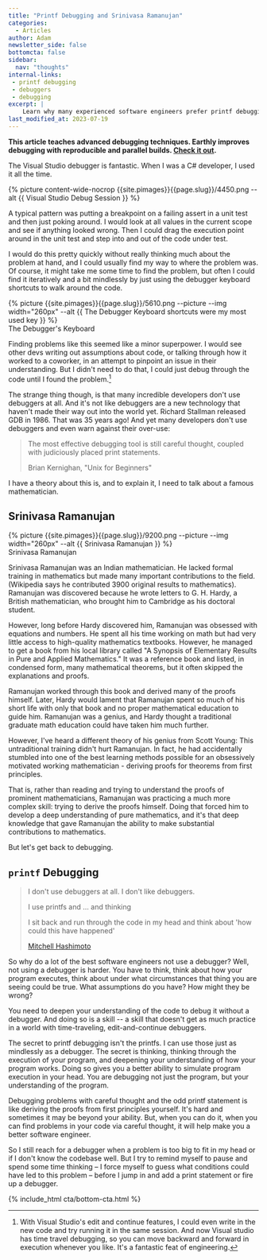 ```yaml
---
title: "Printf Debugging and Srinivasa Ramanujan"
categories:
  - Articles
author: Adam
newsletter_side: false
bottomcta: false
sidebar:
  nav: "thoughts"
internal-links:
 - printf debugging
 - debuggers
 - debugging
excerpt: |
    Learn why many experienced software engineers prefer printf debugging over using debuggers, and how this approach can deepen your understanding of your code and make you a better developer. Discover the connection between printf debugging and the unconventional learning methods of mathematician Srinivasa Ramanujan.
last_modified_at: 2023-07-19
---
```

**This article teaches advanced debugging techniques. Earthly improves debugging with reproducible and parallel builds. [Check it out](/).**

The Visual Studio debugger is fantastic. When I was a C# developer, I used it all the time.

<div class="wide">
{% picture content-wide-nocrop {{site.pimages}}{{page.slug}}/4450.png --alt {{ Visual Studio Debug Session }} %}
</div>

A typical pattern was putting a breakpoint on a failing assert in a unit test and then just poking around. I would look at all values in the current scope and see if anything looked wrong. Then I could drag the execution point around in the unit test and step into and out of the code under test.  

I would do this pretty quickly without really thinking much about the problem at hand, and I could usually find my way to where the problem was. Of course, it might take me some time to find the problem, but often I could find it iteratively and a bit mindlessly by just using the debugger keyboard shortcuts to walk around the code.

<div class="align-left">
 {% picture {{site.pimages}}{{page.slug}}/5610.png --picture --img width="260px" --alt {{ The Debugger Keyboard shortcuts were my most used key }} %}
<figcaption>The Debugger's Keyboard</figcaption>
</div>

Finding problems like this seemed like a minor superpower. I would see other devs writing out assumptions about code, or talking through how it worked to a coworker, in an attempt to pinpoint an issue in their understanding. But I didn't need to do that, I could just debug through the code until I found the problem.[^1]

The strange thing though, is that many incredible developers don't use debuggers at all. And it's not like debuggers are a new technology that haven't made their way out into the world yet. Richard Stallman released GDB in 1986. That was 35 years ago! And yet many developers don't use debuggers and even warn against their over-use:

> The most effective debugging tool is still careful thought, coupled with judiciously placed print statements.
>
> Brian Kernighan, "Unix for Beginners"

I have a theory about this is, and to explain it, I need to talk about a famous mathematician.

## Srinivasa Ramanujan

<div class="align-right">
 {% picture {{site.pimages}}{{page.slug}}/9200.png --picture --img width="260px" --alt {{ Srinivasa Ramanujan }} %}
<figcaption>Srinivasa Ramanujan</figcaption>
</div>

Srinivasa Ramanujan was an Indian mathematician. He lacked formal training in mathematics but made many important contributions to the field. (Wikipedia says he contributed 3900 original results to mathematics). Ramanujan was discovered because he wrote letters to G. H. Hardy, a British mathematician, who brought him to Cambridge as his doctoral student.

However, long before Hardy discovered him, Ramanujan was obsessed with equations and numbers. He spent all his time working on math but had very little access to high-quality mathematics textbooks. However, he managed to get a book from his local library called "A Synopsis of Elementary Results in Pure and Applied Mathematics." It was a reference book and listed, in condensed form, many mathematical theorems, but it often skipped the explanations and proofs.

Ramanujan worked through this book and derived many of the proofs himself. Later, Hardy would lament that Ramanujan spent so much of his short life with only that book and no proper mathematical education to guide him. Ramanujan was a genius, and Hardy thought a traditional graduate math education could have taken him much further.

However, I've heard a different theory of his genius from Scott Young: This untraditional training didn't hurt Ramanujan. In fact, he had accidentally stumbled into one of the best learning methods possible for an obsessively motivated working mathematician - deriving proofs for theorems from first principles.

That is, rather than reading and trying to understand the proofs of prominent mathematicians, Ramanujan was practicing a much more complex skill: trying to derive the proofs himself. Doing that forced him to develop a deep understanding of pure mathematics, and it's that deep knowledge that gave Ramanujan the ability to make substantial contributions to mathematics.

But let's get back to debugging.

## `printf` Debugging

> I don't use debuggers at all. I don't like debuggers.
>
> I use printfs and ... and thinking
>
> I sit back and run through the code in my head and think about 'how could this have happened'
>
> [Mitchell Hashimoto](https://youtu.be/LA8KF9Fs2sk?t=3110)

So why do a lot of the best software engineers not use a debugger? Well, not using a debugger is harder. You have to think, think about how your program executes, think about under what circumstances that thing you are seeing could be true. What assumptions do you have? How might they be wrong?

You need to deepen your understanding of the code to debug it without a debugger. And doing so is a skill -- a skill that doesn't get as much practice in a world with time-traveling, edit-and-continue debuggers.

The secret to printf debugging isn't the printfs. I can use those just as mindlessly as a debugger. The secret is thinking, thinking through the execution of your program, and deepening your understanding of how your program works. Doing so gives you a better ability to simulate program execution in your head. You are debugging not just the program, but your understanding of the program.

Debugging problems with careful thought and the odd printf statement is like deriving the proofs from first principles yourself. It's hard and sometimes it may be beyond your ability. But, when you can do it, when you can find problems in your code via careful thought, it will help make you a better software engineer.

So I still reach for a debugger when a problem is too big to fit in my head or if I don't know the codebase well. But I try to remind myself to pause and spend some time thinking – I force myself to guess what conditions could have led to this problem – before I jump in and add a print statement or fire up a debugger.

[^1]: With Visual Studio's edit and continue features, I could even write in the new code and try running it in the same session. And now Visual studio has time travel debugging, so you can move backward and forward in execution whenever you like. It's a fantastic feat of engineering.

{% include_html cta/bottom-cta.html %}